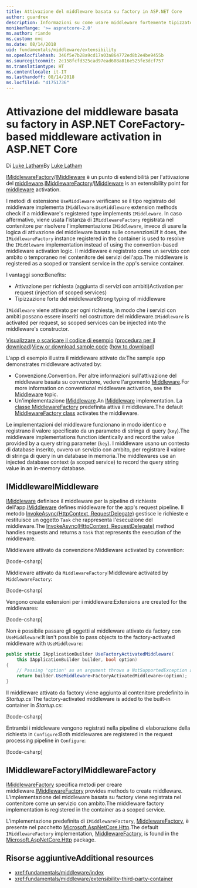```yaml
---
title: Attivazione del middleware basata su factory in ASP.NET Core
author: guardrex
description: Informazioni su come usare middleware fortemente tipizzato con un'implementazione di attivazione basata su factory in ASP.NET Core.
monikerRange: '>= aspnetcore-2.0'
ms.author: riande
ms.custom: mvc
ms.date: 08/14/2018
uid: fundamentals/middleware/extensibility
ms.openlocfilehash: 346f5e7b28a9cd17a03a864772ed8b2e4be9455b
ms.sourcegitcommit: 2c158fcfd325cad97ead608a816e525fe3dcf757
ms.translationtype: HT
ms.contentlocale: it-IT
ms.lasthandoff: 08/14/2018
ms.locfileid: "41751736"
---
```

# <a name="factory-based-middleware-activation-in-aspnet-core"></a><span data-ttu-id="9cd8d-103">Attivazione del middleware basata su factory in ASP.NET Core</span><span class="sxs-lookup"><span data-stu-id="9cd8d-103">Factory-based middleware activation in ASP.NET Core</span></span>

<span data-ttu-id="9cd8d-104">Di [Luke Latham](https://github.com/guardrex)</span><span class="sxs-lookup"><span data-stu-id="9cd8d-104">By [Luke Latham](https://github.com/guardrex)</span></span>

<span data-ttu-id="9cd8d-105">[IMiddlewareFactory](/dotnet/api/microsoft.aspnetcore.http.imiddlewarefactory)/[IMiddleware](/dotnet/api/microsoft.aspnetcore.http.imiddleware) è un punto di estendibilità per l'attivazione del [middleware](xref:fundamentals/middleware/index).</span><span class="sxs-lookup"><span data-stu-id="9cd8d-105">[IMiddlewareFactory](/dotnet/api/microsoft.aspnetcore.http.imiddlewarefactory)/[IMiddleware](/dotnet/api/microsoft.aspnetcore.http.imiddleware) is an extensibility point for [middleware](xref:fundamentals/middleware/index) activation.</span></span>

<span data-ttu-id="9cd8d-106">I metodi di estensione `UseMiddleware` verificano se il tipo registrato del middleware implementa `IMiddleware`.</span><span class="sxs-lookup"><span data-stu-id="9cd8d-106">`UseMiddleware` extension methods check if a middleware's registered type implements `IMiddleware`.</span></span> <span data-ttu-id="9cd8d-107">In caso affermativo, viene usata l'istanza di `IMiddlewareFactory` registrata nel contenitore per risolvere l'implementazione `IMiddleware`, invece di usare la logica di attivazione del middleware basata sulle convenzioni.</span><span class="sxs-lookup"><span data-stu-id="9cd8d-107">If it does, the `IMiddlewareFactory` instance registered in the container is used to resolve the `IMiddleware` implementation instead of using the convention-based middleware activation logic.</span></span> <span data-ttu-id="9cd8d-108">Il middleware è registrato come un servizio con ambito o temporaneo nel contenitore dei servizi dell'app.</span><span class="sxs-lookup"><span data-stu-id="9cd8d-108">The middleware is registered as a scoped or transient service in the app's service container.</span></span>

<span data-ttu-id="9cd8d-109">I vantaggi sono:</span><span class="sxs-lookup"><span data-stu-id="9cd8d-109">Benefits:</span></span>

* <span data-ttu-id="9cd8d-110">Attivazione per richiesta (aggiunta di servizi con ambiti)</span><span class="sxs-lookup"><span data-stu-id="9cd8d-110">Activation per request (injection of scoped services)</span></span>
* <span data-ttu-id="9cd8d-111">Tipizzazione forte del middleware</span><span class="sxs-lookup"><span data-stu-id="9cd8d-111">Strong typing of middleware</span></span>

<span data-ttu-id="9cd8d-112">`IMiddleware` viene attivato per ogni richiesta, in modo che i servizi con ambiti possano essere inseriti nel costruttore del middleware.</span><span class="sxs-lookup"><span data-stu-id="9cd8d-112">`IMiddleware` is activated per request, so scoped services can be injected into the middleware's constructor.</span></span>

<span data-ttu-id="9cd8d-113">[Visualizzare o scaricare il codice di esempio](https://github.com/aspnet/Docs/tree/master/aspnetcore/fundamentals/middleware/extensibility/sample) ([procedura per il download](xref:tutorials/index#how-to-download-a-sample))</span><span class="sxs-lookup"><span data-stu-id="9cd8d-113">[View or download sample code](https://github.com/aspnet/Docs/tree/master/aspnetcore/fundamentals/middleware/extensibility/sample) ([how to download](xref:tutorials/index#how-to-download-a-sample))</span></span>

<span data-ttu-id="9cd8d-114">L'app di esempio illustra il middleware attivato da:</span><span class="sxs-lookup"><span data-stu-id="9cd8d-114">The sample app demonstrates middleware activated by:</span></span>

* <span data-ttu-id="9cd8d-115">Convenzione.</span><span class="sxs-lookup"><span data-stu-id="9cd8d-115">Convention.</span></span> <span data-ttu-id="9cd8d-116">Per altre informazioni sull'attivazione del middleware basata su convenzione, vedere l'argomento [Middleware](xref:fundamentals/middleware/index).</span><span class="sxs-lookup"><span data-stu-id="9cd8d-116">For more information on conventional middleware activation, see the [Middleware](xref:fundamentals/middleware/index) topic.</span></span>
* <span data-ttu-id="9cd8d-117">Un'implementazione [IMiddleware](/dotnet/api/microsoft.aspnetcore.http.imiddleware).</span><span class="sxs-lookup"><span data-stu-id="9cd8d-117">An [IMiddleware](/dotnet/api/microsoft.aspnetcore.http.imiddleware) implementation.</span></span> <span data-ttu-id="9cd8d-118">La [classe MiddlewareFactory](/dotnet/api/microsoft.aspnetcore.http.middlewarefactory) predefinita attiva il middleware.</span><span class="sxs-lookup"><span data-stu-id="9cd8d-118">The default [MiddlewareFactory class](/dotnet/api/microsoft.aspnetcore.http.middlewarefactory) activates the middleware.</span></span>

<span data-ttu-id="9cd8d-119">Le implementazioni del middleware funzionano in modo identico e registrano il valore specificato da un parametro di stringa di query (`key`).</span><span class="sxs-lookup"><span data-stu-id="9cd8d-119">The middleware implementations function identically and record the value provided by a query string parameter (`key`).</span></span> <span data-ttu-id="9cd8d-120">I middleware usano un contesto di database inserito, ovvero un servizio con ambito, per registrare il valore di stringa di query in un database in memoria.</span><span class="sxs-lookup"><span data-stu-id="9cd8d-120">The middlewares use an injected database context (a scoped service) to record the query string value in an in-memory database.</span></span>

## <a name="imiddleware"></a><span data-ttu-id="9cd8d-121">IMiddleware</span><span class="sxs-lookup"><span data-stu-id="9cd8d-121">IMiddleware</span></span>

<span data-ttu-id="9cd8d-122">[IMiddleware](/dotnet/api/microsoft.aspnetcore.http.imiddleware) definisce il middleware per la pipeline di richieste dell'app.</span><span class="sxs-lookup"><span data-stu-id="9cd8d-122">[IMiddleware](/dotnet/api/microsoft.aspnetcore.http.imiddleware) defines middleware for the app's request pipeline.</span></span> <span data-ttu-id="9cd8d-123">Il metodo [InvokeAsync(HttpContext, RequestDelegate)](/dotnet/api/microsoft.aspnetcore.http.imiddleware.invokeasync#Microsoft_AspNetCore_Http_IMiddleware_InvokeAsync_Microsoft_AspNetCore_Http_HttpContext_Microsoft_AspNetCore_Http_RequestDelegate_) gestisce le richieste e restituisce un oggetto `Task` che rappresenta l'esecuzione del middleware.</span><span class="sxs-lookup"><span data-stu-id="9cd8d-123">The [InvokeAsync(HttpContext, RequestDelegate)](/dotnet/api/microsoft.aspnetcore.http.imiddleware.invokeasync#Microsoft_AspNetCore_Http_IMiddleware_InvokeAsync_Microsoft_AspNetCore_Http_HttpContext_Microsoft_AspNetCore_Http_RequestDelegate_) method handles requests and returns a `Task` that represents the execution of the middleware.</span></span>

<span data-ttu-id="9cd8d-124">Middleware attivato da convenzione:</span><span class="sxs-lookup"><span data-stu-id="9cd8d-124">Middleware activated by convention:</span></span>

[!code-csharp[](extensibility/sample/Middleware/ConventionalMiddleware.cs?name=snippet1)]

<span data-ttu-id="9cd8d-125">Middleware attivato da `MiddlewareFactory`:</span><span class="sxs-lookup"><span data-stu-id="9cd8d-125">Middleware activated by `MiddlewareFactory`:</span></span>

[!code-csharp[](extensibility/sample/Middleware/FactoryActivatedMiddleware.cs?name=snippet1)]

<span data-ttu-id="9cd8d-126">Vengono create estensioni per i middleware:</span><span class="sxs-lookup"><span data-stu-id="9cd8d-126">Extensions are created for the middlewares:</span></span>

[!code-csharp[](extensibility/sample/Middleware/MiddlewareExtensions.cs?name=snippet1)]

<span data-ttu-id="9cd8d-127">Non è possibile passare gli oggetti al middleware attivato da factory con `UseMiddleware`:</span><span class="sxs-lookup"><span data-stu-id="9cd8d-127">It isn't possible to pass objects to the factory-activated middleware with `UseMiddleware`:</span></span>

```csharp
public static IApplicationBuilder UseFactoryActivatedMiddleware(
    this IApplicationBuilder builder, bool option)
{
    // Passing 'option' as an argument throws a NotSupportedException at runtime.
    return builder.UseMiddleware<FactoryActivatedMiddleware>(option);
}
```

<span data-ttu-id="9cd8d-128">Il middleware attivato da factory viene aggiunto al contenitore predefinito in *Startup.cs*:</span><span class="sxs-lookup"><span data-stu-id="9cd8d-128">The factory-activated middleware is added to the built-in container in *Startup.cs*:</span></span>

[!code-csharp[](extensibility/sample/Startup.cs?name=snippet1&highlight=12)]

<span data-ttu-id="9cd8d-129">Entrambi i middleware vengono registrati nella pipeline di elaborazione della richiesta in `Configure`:</span><span class="sxs-lookup"><span data-stu-id="9cd8d-129">Both middlewares are registered in the request processing pipeline in `Configure`:</span></span>

[!code-csharp[](extensibility/sample/Startup.cs?name=snippet2&highlight=14-15)]

## <a name="imiddlewarefactory"></a><span data-ttu-id="9cd8d-130">IMiddlewareFactory</span><span class="sxs-lookup"><span data-stu-id="9cd8d-130">IMiddlewareFactory</span></span>

<span data-ttu-id="9cd8d-131">[IMiddlewareFactory](/dotnet/api/microsoft.aspnetcore.http.imiddlewarefactory) specifica metodi per creare middleware.</span><span class="sxs-lookup"><span data-stu-id="9cd8d-131">[IMiddlewareFactory](/dotnet/api/microsoft.aspnetcore.http.imiddlewarefactory) provides methods to create middleware.</span></span> <span data-ttu-id="9cd8d-132">L'implementazione del middleware basata su factory viene registrata nel contenitore come un servizio con ambito.</span><span class="sxs-lookup"><span data-stu-id="9cd8d-132">The middleware factory implementation is registered in the container as a scoped service.</span></span>

<span data-ttu-id="9cd8d-133">L'implementazione predefinita di `IMiddlewareFactory`, [MiddlewareFactory](/dotnet/api/microsoft.aspnetcore.http.middlewarefactory), è presente nel pacchetto [Microsoft.AspNetCore.Http](https://www.nuget.org/packages/Microsoft.AspNetCore.Http/).</span><span class="sxs-lookup"><span data-stu-id="9cd8d-133">The default `IMiddlewareFactory` implementation, [MiddlewareFactory](/dotnet/api/microsoft.aspnetcore.http.middlewarefactory), is found in the [Microsoft.AspNetCore.Http](https://www.nuget.org/packages/Microsoft.AspNetCore.Http/) package.</span></span>

## <a name="additional-resources"></a><span data-ttu-id="9cd8d-134">Risorse aggiuntive</span><span class="sxs-lookup"><span data-stu-id="9cd8d-134">Additional resources</span></span>

* <xref:fundamentals/middleware/index>
* <xref:fundamentals/middleware/extensibility-third-party-container>
